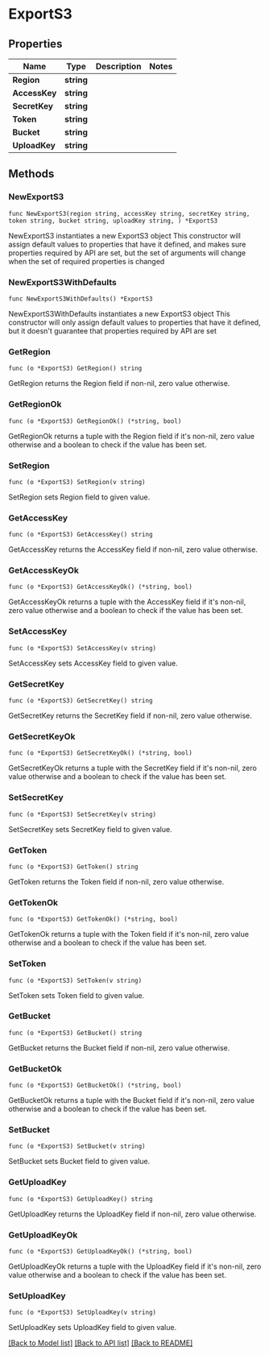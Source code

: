 # ExportS3

## Properties

Name | Type | Description | Notes
------------ | ------------- | ------------- | -------------
**Region** | **string** |  | 
**AccessKey** | **string** |  | 
**SecretKey** | **string** |  | 
**Token** | **string** |  | 
**Bucket** | **string** |  | 
**UploadKey** | **string** |  | 

## Methods

### NewExportS3

`func NewExportS3(region string, accessKey string, secretKey string, token string, bucket string, uploadKey string, ) *ExportS3`

NewExportS3 instantiates a new ExportS3 object
This constructor will assign default values to properties that have it defined,
and makes sure properties required by API are set, but the set of arguments
will change when the set of required properties is changed

### NewExportS3WithDefaults

`func NewExportS3WithDefaults() *ExportS3`

NewExportS3WithDefaults instantiates a new ExportS3 object
This constructor will only assign default values to properties that have it defined,
but it doesn't guarantee that properties required by API are set

### GetRegion

`func (o *ExportS3) GetRegion() string`

GetRegion returns the Region field if non-nil, zero value otherwise.

### GetRegionOk

`func (o *ExportS3) GetRegionOk() (*string, bool)`

GetRegionOk returns a tuple with the Region field if it's non-nil, zero value otherwise
and a boolean to check if the value has been set.

### SetRegion

`func (o *ExportS3) SetRegion(v string)`

SetRegion sets Region field to given value.


### GetAccessKey

`func (o *ExportS3) GetAccessKey() string`

GetAccessKey returns the AccessKey field if non-nil, zero value otherwise.

### GetAccessKeyOk

`func (o *ExportS3) GetAccessKeyOk() (*string, bool)`

GetAccessKeyOk returns a tuple with the AccessKey field if it's non-nil, zero value otherwise
and a boolean to check if the value has been set.

### SetAccessKey

`func (o *ExportS3) SetAccessKey(v string)`

SetAccessKey sets AccessKey field to given value.


### GetSecretKey

`func (o *ExportS3) GetSecretKey() string`

GetSecretKey returns the SecretKey field if non-nil, zero value otherwise.

### GetSecretKeyOk

`func (o *ExportS3) GetSecretKeyOk() (*string, bool)`

GetSecretKeyOk returns a tuple with the SecretKey field if it's non-nil, zero value otherwise
and a boolean to check if the value has been set.

### SetSecretKey

`func (o *ExportS3) SetSecretKey(v string)`

SetSecretKey sets SecretKey field to given value.


### GetToken

`func (o *ExportS3) GetToken() string`

GetToken returns the Token field if non-nil, zero value otherwise.

### GetTokenOk

`func (o *ExportS3) GetTokenOk() (*string, bool)`

GetTokenOk returns a tuple with the Token field if it's non-nil, zero value otherwise
and a boolean to check if the value has been set.

### SetToken

`func (o *ExportS3) SetToken(v string)`

SetToken sets Token field to given value.


### GetBucket

`func (o *ExportS3) GetBucket() string`

GetBucket returns the Bucket field if non-nil, zero value otherwise.

### GetBucketOk

`func (o *ExportS3) GetBucketOk() (*string, bool)`

GetBucketOk returns a tuple with the Bucket field if it's non-nil, zero value otherwise
and a boolean to check if the value has been set.

### SetBucket

`func (o *ExportS3) SetBucket(v string)`

SetBucket sets Bucket field to given value.


### GetUploadKey

`func (o *ExportS3) GetUploadKey() string`

GetUploadKey returns the UploadKey field if non-nil, zero value otherwise.

### GetUploadKeyOk

`func (o *ExportS3) GetUploadKeyOk() (*string, bool)`

GetUploadKeyOk returns a tuple with the UploadKey field if it's non-nil, zero value otherwise
and a boolean to check if the value has been set.

### SetUploadKey

`func (o *ExportS3) SetUploadKey(v string)`

SetUploadKey sets UploadKey field to given value.



[[Back to Model list]](../README.md#documentation-for-models) [[Back to API list]](../README.md#documentation-for-api-endpoints) [[Back to README]](../README.md)


